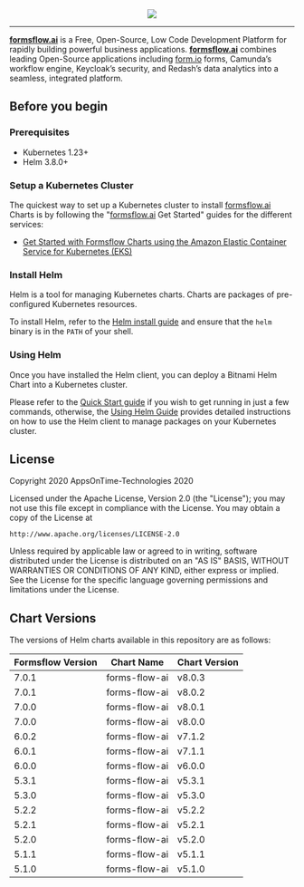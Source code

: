 <div align="center"><img src="https://149641023.v2.pressablecdn.com/wp-content/uploads/2022/05/Site_logo.png"/></div>
<hr/> 


[**formsflow.ai**](https://formsflow.ai/) is a Free, Open-Source, Low Code Development Platform for rapidly building powerful business applications. [**formsflow.ai**](https://formsflow.ai/) combines leading Open-Source applications including [form.io](https://form.io) forms, Camunda’s workflow engine, Keycloak’s security, and Redash’s data analytics into a seamless, integrated platform.


## Before you begin

### Prerequisites

- Kubernetes 1.23+
- Helm 3.8.0+

### Setup a Kubernetes Cluster

The quickest way to set up a Kubernetes cluster to install [formsflow.ai](https://formsflow.ai/) Charts is by following the "[formsflow.ai](https://formsflow.ai/) Get Started" guides for the different services:

- [Get Started with Formsflow Charts using the Amazon Elastic Container Service for Kubernetes (EKS)](https://aot-technologies.github.io/forms-flow-installation-eks/docs/intro/)

### Install Helm

Helm is a tool for managing Kubernetes charts. Charts are packages of pre-configured Kubernetes resources.

To install Helm, refer to the [Helm install guide](https://github.com/helm/helm#install) and ensure that the `helm` binary is in the `PATH` of your shell.

### Using Helm

Once you have installed the Helm client, you can deploy a Bitnami Helm Chart into a Kubernetes cluster.

Please refer to the [Quick Start guide](https://helm.sh/docs/intro/quickstart/) if you wish to get running in just a few commands, otherwise, the [Using Helm Guide](https://helm.sh/docs/intro/using_helm/) provides detailed instructions on how to use the Helm client to manage packages on your Kubernetes cluster.

## License

Copyright 2020 AppsOnTime-Technologies 2020

Licensed under the Apache License, Version 2.0 (the "License");
you may not use this file except in compliance with the License.
You may obtain a copy of the License at

    http://www.apache.org/licenses/LICENSE-2.0

Unless required by applicable law or agreed to in writing, software
distributed under the License is distributed on an "AS IS" BASIS,
WITHOUT WARRANTIES OR CONDITIONS OF ANY KIND, either express or implied.
See the License for the specific language governing permissions and
limitations under the License.

## Chart Versions

The versions of Helm charts available in this repository are as follows:

| Formsflow Version         | Chart Name                | Chart Version |
|---------------------------|---------------------------|---------------------------|
| 7.0.1                     | forms-flow-ai             | v8.0.3                    |
| 7.0.1                     | forms-flow-ai             | v8.0.2                    |
| 7.0.0                     | forms-flow-ai             | v8.0.1                    |
| 7.0.0                     | forms-flow-ai             | v8.0.0                    |
| 6.0.2                     | forms-flow-ai             | v7.1.2                    |
| 6.0.1                     | forms-flow-ai             | v7.1.1                    |
| 6.0.0                     | forms-flow-ai             | v6.0.0                    |
| 5.3.1                     | forms-flow-ai             | v5.3.1                    |
| 5.3.0                     | forms-flow-ai             | v5.3.0                    |
| 5.2.2                     | forms-flow-ai             | v5.2.2                    |
| 5.2.1                     | forms-flow-ai             | v5.2.1                    |
| 5.2.0                     | forms-flow-ai             | v5.2.0                    |
| 5.1.1                     | forms-flow-ai             | v5.1.1                    |
| 5.1.0                     | forms-flow-ai             | v5.1.0                    |